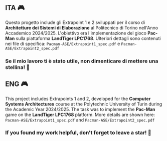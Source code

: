 ## ITA 🎮
Questo progetto include gli Extrapoint 1 e 2 sviluppati per il corso di **Architetture dei Sistemi di Elaborazione** al Politecnico di Torino nell'Anno Accademico 2024/2025. L'obiettivo era l'implementazione del gioco **Pac-Man** sulla piattaforma **LandTiger LPC1768**. 
Ulteriori dettagli sono contenuti nei file di specifica: ```Pacman-ASE/Extrapoint1_spec.pdf``` e ```Pacman-ASE/Extrapoint2_spec.pdf```

### Se il mio lavoro ti è stato utile, non dimenticare di mettere una stellina! 🌟

## ENG 🎮
This project includes Extrapoints 1 and 2, developed for the **Computer Systems Architectures** course at the Polytechnic University of Turin during the Academic Year 2024/2025. The task was to implement the **Pac-Man** game on the **LandTiger LPC1768** platform.
More details are shown here: ```Pacman-ASE/Extrapoint1_spec.pdf``` and ```Pacman-ASE/Extrapoint2_spec.pdf```

### If you found my work helpful, don't forget to leave a star! 🌟
